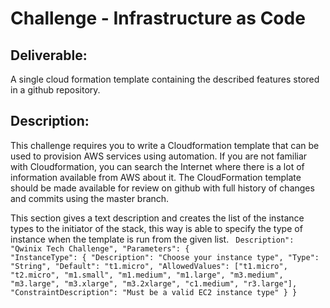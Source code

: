 <h1>Challenge - Infrastructure as Code</h1>

<h2>Deliverable:</h2>
A single cloud formation template containing the described features stored in a github repository.  

<h2>Description:</h2>
<p>This challenge requires you to write a Cloudformation template that can be used to provision AWS services using automation. If you are not familiar with Cloudformation, you can search the Internet where there is a lot of information available from AWS about it. The CloudFormation template should be made available for review on github with full history of changes and commits using the master branch.</p>


This section gives a text description and creates the list of the instance types to the initiator of the stack, this way is able to specify the type of instance when the template is run from the given list.
 <code>
 Description": "Qwinix Tech Challenge",
  "Parameters": {
    "InstanceType": {
      "Description": "Choose your instance type",
      "Type": "String",
      "Default": "t1.micro",
      "AllowedValues": ["t1.micro", "t2.micro", "m1.small", "m1.medium", "m1.large", "m3.medium", "m3.large", "m3.xlarge", "m3.2xlarge", "c1.medium", "r3.large"],
      "ConstraintDescription": "Must be a valid EC2 instance type"
    }
  }
 
